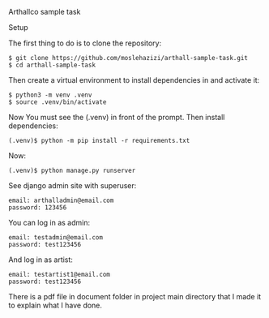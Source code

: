 Arthallco sample task

Setup

The first thing to do is to clone the repository:

    $ git clone https://github.com/moslehazizi/arthall-sample-task.git
    $ cd arthall-sample-task

Then create a virtual environment to install dependencies in and activate it:

    $ python3 -m venv .venv
    $ source .venv/bin/activate

Now You must see the (.venv) in front of the prompt. Then install dependencies:

    (.venv)$ python -m pip install -r requirements.txt

Now:

    (.venv)$ python manage.py runserver

See django admin site with superuser:

    email: arthalladmin@email.com
    password: 123456

You can log in as admin:

    email: testadmin@email.com
    password: test123456

And log in as artist:

    email: testartist1@email.com
    password: test123456

There is a pdf file in document folder in project main directory that I made it to explain what I have done.
